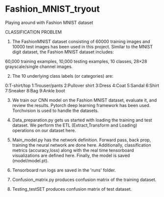 # Fashion_MNIST_tryout

Playing around with Fashion MNIST dataset

CLASSIFICATION PROBLEM

1. The FashionMNIST dataset consisting of 60000 training images and 10000 test images has been used in this project. Similar to the MNIST digit dataset, the Fashion MNIST dataset includes:

60,000 training examples,
10,000 testing examples,
10 classes,
28×28 grayscale/single channel images.

2. The 10 underlying class labels (or categories) are:


0:T-shirt/top
1:Trouser/pants
2:Pullover shirt
3:Dress
4:Coat
5:Sandal
6:Shirt
7:Sneaker
8:Bag
9:Ankle boot

3. We train our CNN model on the Fashion MNIST dataset, evaluate it, and review the results. Pytorch deep learning framework has been used. Torchvision is used to handle the datasets.

4. Data_preparation.py gets us started with loading the training and test dataset. We perform the ETL (Extract,Transform and Loading) operations on our dataset here.

5. Main_model.py has the network definition. Forward pass, back prop, training the neural network are done here. Additionally, classification metrics (accuracy,loss) along with the real time tensorboard visualizations are defined here. Finally, the model is saved (model/model.pt).

6. Tensorboard run logs are saved in the 'runs' folder.

7. Confusion_matrix.py produces confusion matrix of the training dataset.

8. Testing_testSET produces confusion matrix of test dataset.
